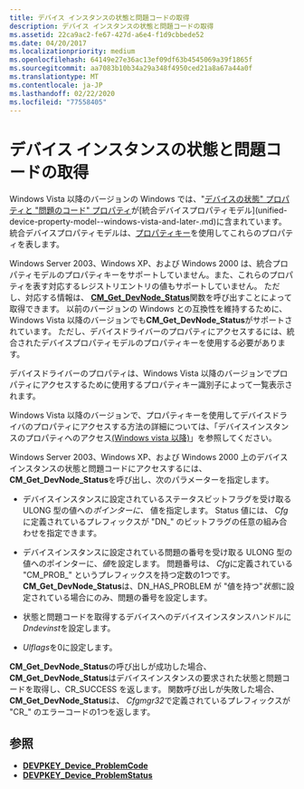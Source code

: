 ```yaml
---
title: デバイス インスタンスの状態と問題コードの取得
description: デバイス インスタンスの状態と問題コードの取得
ms.assetid: 22ca9ac2-fe67-427d-a6e4-f1d9cbbede52
ms.date: 04/20/2017
ms.localizationpriority: medium
ms.openlocfilehash: 64149e27e36ac13ef09df63b4545069a39f1865f
ms.sourcegitcommit: aa7083b10b34a29a348f4950ced21a8a67a44a0f
ms.translationtype: MT
ms.contentlocale: ja-JP
ms.lasthandoff: 02/22/2020
ms.locfileid: "77558405"
---
```

# <a name="retrieving-the-status-and-problem-code-for-a-device-instance"></a>デバイス インスタンスの状態と問題コードの取得


Windows Vista 以降のバージョンの Windows では、"[デバイスの状態" プロパティと "問題のコード" プロパティ](https://docs.microsoft.com/previous-versions/ff542254(v=vs.85))が[統合デバイスプロパティモデル](unified-device-property-model--windows-vista-and-later-.md)に含まれています。 統合デバイスプロパティモデルは、[プロパティキー](property-keys.md)を使用してこれらのプロパティを表します。

Windows Server 2003、Windows XP、および Windows 2000 は、統合プロパティモデルのプロパティキーをサポートしていません。また、これらのプロパティを表す対応するレジストリエントリの値もサポートしていません。 ただし、対応する情報は、 [**CM_Get_DevNode_Status**](https://docs.microsoft.com/windows/desktop/api/cfgmgr32/nf-cfgmgr32-cm_get_devnode_status)関数を呼び出すことによって取得できます。 以前のバージョンの Windows との互換性を維持するために、Windows Vista 以降のバージョンでも**CM_Get_DevNode_Status**がサポートされています。 ただし、デバイスドライバーのプロパティにアクセスするには、統合されたデバイスプロパティモデルのプロパティキーを使用する必要があります。

デバイスドライバーのプロパティは、Windows Vista 以降のバージョンでプロパティにアクセスするために使用するプロパティキー識別子によって一覧表示されます。

Windows Vista 以降のバージョンで、プロパティキーを使用してデバイスドライバのプロパティにアクセスする方法の詳細については、「デバイスインスタンスのプロパティへのアクセス[(Windows vista 以降)](accessing-device-instance-properties--windows-vista-and-later-.md)」を参照してください。

Windows Server 2003、Windows XP、および Windows 2000 上のデバイスインスタンスの状態と問題コードにアクセスするには、 **CM_Get_DevNode_Status**を呼び出し、次のパラメーターを指定します。

-   デバイスインスタンスに設定されているステータスビットフラグを受け取る ULONG 型の値への*ポインターに、* 値を指定します。 Status 値には、 *Cfg*に定義されているプレフィックスが "DN_" のビットフラグの任意の組み合わせを指定できます。

-   デバイスインスタンスに設定されている問題の番号を受け取る ULONG 型の値へのポインターに、*値*を設定します。 問題番号は、 *Cfg*に定義されている "CM_PROB_" というプレフィックスを持つ定数の1つです。 **CM_Get_DevNode_Status**は、DN_HAS_PROBLEM が "値を持つ"*状態*に設定されている場合にのみ、問題の番号を設定します。

-   状態と問題コードを取得するデバイスへのデバイスインスタンスハンドルに*Dndevinst*を設定します。

-   *Ulflags*を0に設定します。

**CM_Get_DevNode_Status**の呼び出しが成功した場合、 **CM_Get_DevNode_Status**はデバイスインスタンスの要求された状態と問題コードを取得し、CR_SUCCESS を返します。 関数呼び出しが失敗した場合、 **CM_Get_DevNode_Status**は、 *Cfgmgr32*で定義されているプレフィックスが "CR_" のエラーコードの1つを返します。

## <a name="see-also"></a>参照
 
* [**DEVPKEY_Device_ProblemCode**](devpkey-device-problemcode.md)
* [**DEVPKEY_Device_ProblemStatus**](devpkey-device-problemstatus.md)

